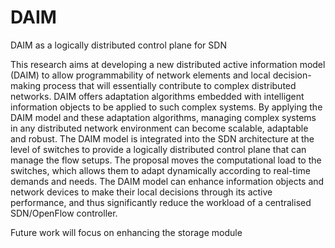 # DAIM

DAIM as a logically distributed control plane for SDN

This research aims at developing a new distributed active information model (DAIM) to allow programmability of network elements and local decision-making process that will essentially contribute to complex distributed networks. 
DAIM offers adaptation algorithms embedded with intelligent information objects to be applied to such complex systems. 
By applying the DAIM model and these adaptation algorithms, managing complex systems in any distributed network environment can become scalable, adaptable and robust. 
The DAIM model is integrated into the SDN architecture at the level of switches to provide a logically distributed control plane that can manage the flow setups. 
The proposal moves the computational load to the switches, which allows them to adapt dynamically according to real-time demands and needs. 
The DAIM model can enhance information objects and network devices to make their local decisions through its active performance, and thus significantly reduce the workload of a centralised SDN/OpenFlow controller. 

Future work will focus on enhancing the storage module
